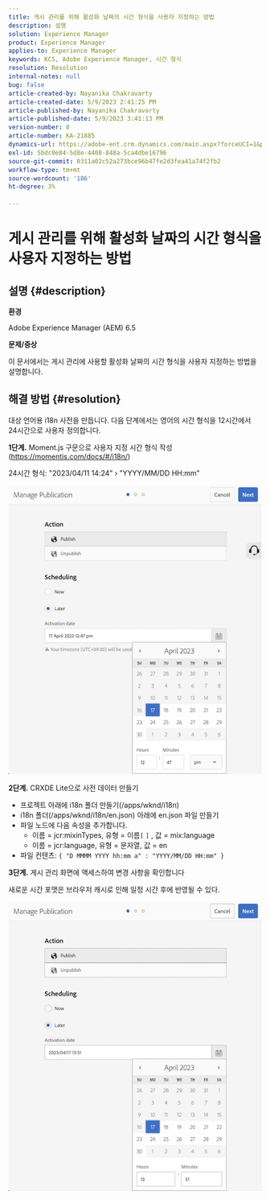 ```yaml
---
title: 게시 관리를 위해 활성화 날짜의 시간 형식을 사용자 지정하는 방법
description: 설명
solution: Experience Manager
product: Experience Manager
applies-to: Experience Manager
keywords: KCS, Adobe Experience Manager, 시간 형식
resolution: Resolution
internal-notes: null
bug: false
article-created-by: Nayanika Chakravarty
article-created-date: 5/9/2023 2:41:25 PM
article-published-by: Nayanika Chakravarty
article-published-date: 5/9/2023 3:41:13 PM
version-number: 8
article-number: KA-21885
dynamics-url: https://adobe-ent.crm.dynamics.com/main.aspx?forceUCI=1&pagetype=entityrecord&etn=knowledgearticle&id=ceaf3091-77ee-ed11-8849-6045bd006079
exl-id: 5bdc0e84-5d8e-4408-848a-5ca4dbe16796
source-git-commit: 0311a02c52a273bce96b47fe2d3fea41a74f2fb2
workflow-type: tm+mt
source-wordcount: '186'
ht-degree: 3%

---
```


# 게시 관리를 위해 활성화 날짜의 시간 형식을 사용자 지정하는 방법

## 설명 {#description}


<b>환경</b>

Adobe Experience Manager (AEM) 6.5

<b>문제/증상</b>

이 문서에서는 게시 관리에 사용할 활성화 날짜의 시간 형식을 사용자 지정하는 방법을 설명합니다.


## 해결 방법 {#resolution}


대상 언어용 i18n 사전을 만듭니다. 다음 단계에서는 영어의 시간 형식을 12시간에서 24시간으로 사용자 정의합니다.

<b>1단계.</b> Moment.js 구문으로 사용자 지정 시간 형식 작성(https://momentjs.com/docs/#/i18n/)

24시간 형식: &quot;2023/04/11 14:24&quot; › &quot;YYYY/MM/DD HH:mm&quot;

![](assets/d14c64e9-53de-ed11-a7c7-6045bd006268.png)

<b>2단계.</b> CRXDE Lite으로 사전 데이터 만들기

- 프로젝트 아래에 i18n 폴더 만들기(/apps/wknd/i18n)
- i18n 폴더(/apps/wknd/i18n/en.json) 아래에 en.json 파일 만들기
- 파일 노드에 다음 속성을 추가합니다.
   - 이름 = jcr:mixinTypes, 유형 = 이름`[` `]` , 값 = mix:language
   - 이름 = jcr:language, 유형 = 문자열, 값 = en
- 파일 컨텐츠: `{ "D MMMM YYYY hh:mm a" : "YYYY/MM/DD HH:mm" }`


<b>3단계.</b> 게시 관리 화면에 액세스하여 변경 사항을 확인합니다

새로운 시간 포맷은 브라우저 캐시로 인해 일정 시간 후에 반영될 수 있다.

![](assets/25f363ef-53de-ed11-a7c7-6045bd006268.png)
